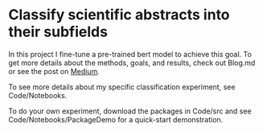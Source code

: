 # Classify scientific abstracts into their subfields

In this project I fine-tune a pre-trained bert model to achieve this goal.  To get more details about the methods, goals, and results, check out Blog.md or see the post on [Medium](https://marjorie-loganschillo.medium.com/dear-theoretical-physics-if-we-pass-each-other-on-the-street-in-10-years-will-we-even-recognize-7611bb8c5a0a).

To see more details about my specific classification experiment, see Code/Notebooks.  

To do your own experiment, download the packages in Code/src and see Code/Notebooks/PackageDemo for a quick-start demonstration.
